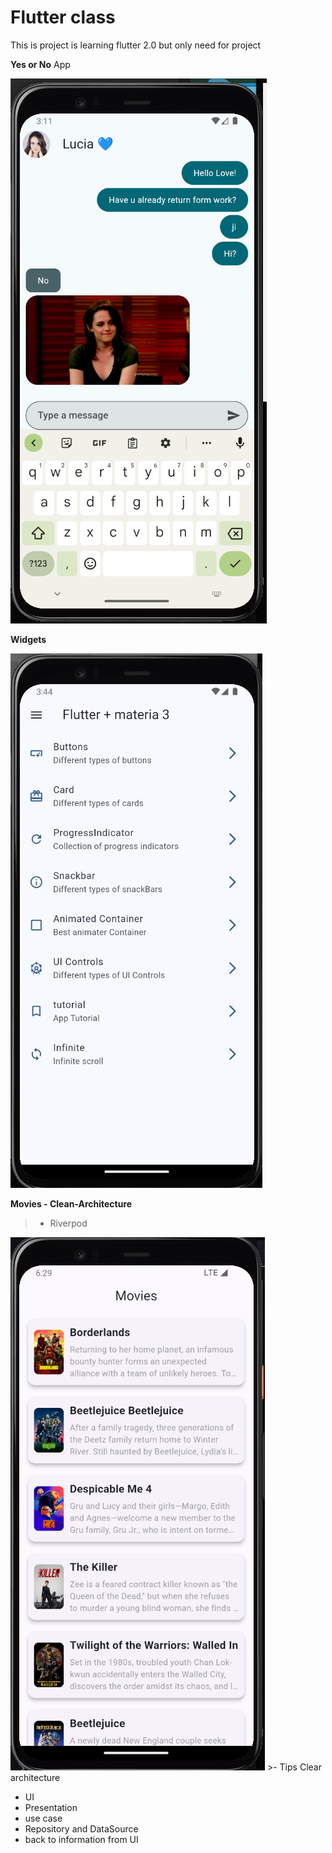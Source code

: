 # Flutter class
This is project is learning flutter 2.0 but only need for project 

**Yes or No** App

<img src="/assets/github/yes_no_app.png" alt="">

**Widgets**

<img src="/assets/github/widgets.png" alt="">

**Movies - Clean-Architecture**
>- Riverpod

<img src="/assets/github/movies.png" alt="">
>- Tips Clear architecture

- UI 
- Presentation
- use case
- Repository and DataSource
- back to information from UI
